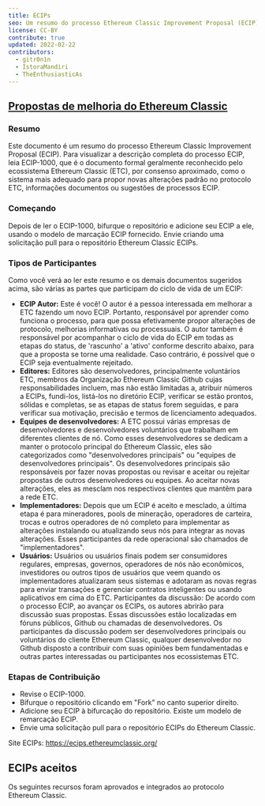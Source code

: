 ```yaml
---
title: ECIPs
seo: Um resumo do processo Ethereum Classic Improvement Proposal (ECIP) e uma lista de ECIPs aceitos.
license: CC-BY
contribute: true
updated: 2022-02-22
contributors:
  - gitr0n1n
  - IstoraMandiri
  - TheEnthusiasticAs
---
```


## [Propostas de melhoria do Ethereum Classic](https://ecips.ethereumclassic.org/)

### Resumo

Este documento é um resumo do processo Ethereum Classic Improvement Proposal (ECIP). Para visualizar a descrição completa do processo ECIP, leia ECIP-1000, que é o documento formal geralmente reconhecido pelo ecossistema Ethereum Classic (ETC), por consenso aproximado, como o sistema mais adequado para propor novas alterações padrão no protocolo ETC, informações documentos ou sugestões de processos ECIP.

### Começando

Depois de ler o ECIP-1000, bifurque o repositório e adicione seu ECIP a ele, usando o modelo de marcação ECIP fornecido. Envie criando uma solicitação pull para o repositório Ethereum Classic ECIPs.

### Tipos de Participantes

Como você verá ao ler este resumo e os demais documentos sugeridos acima, são várias as partes que participam do ciclo de vida de um ECIP:

- **ECIP Autor:** Este é você! O autor é a pessoa interessada em melhorar a ETC fazendo um novo ECIP. Portanto, responsável por aprender como funciona o processo, para que possa efetivamente propor alterações de protocolo, melhorias informativas ou processuais. O autor também é responsável por acompanhar o ciclo de vida do ECIP em todas as etapas do status, de 'rascunho' a 'ativo' conforme descrito abaixo, para que a proposta se torne uma realidade. Caso contrário, é possível que o ECIP seja eventualmente rejeitado.
- **Editores:** Editores são desenvolvedores, principalmente voluntários ETC, membros da Organização Ethereum Classic Github cujas responsabilidades incluem, mas não estão limitadas a, atribuir números a ECIPs, fundi-los, listá-los no diretório ECIP, verificar se estão prontos, sólidas e completas, se as etapas de status forem seguidas, e para verificar sua motivação, precisão e termos de licenciamento adequados.
- **Equipes de desenvolvedores:** A ETC possui várias empresas de desenvolvedores e desenvolvedores voluntários que trabalham em diferentes clientes de nó. Como esses desenvolvedores se dedicam a manter o protocolo principal do Ethereum Classic, eles são categorizados como "desenvolvedores principais" ou "equipes de desenvolvedores principais". Os desenvolvedores principais são responsáveis por fazer novas propostas ou revisar e aceitar ou rejeitar propostas de outros desenvolvedores ou equipes. Ao aceitar novas alterações, eles as mesclam nos respectivos clientes que mantêm para a rede ETC.
- **Implementadores:** Depois que um ECIP é aceito e mesclado, a última etapa é para mineradores, pools de mineração, operadores de carteira, trocas e outros operadores de nó completo para implementar as alterações instalando ou atualizando seus nós para integrar as novas alterações. Esses participantes da rede operacional são chamados de "implementadores".
- **Usuários:** Usuários ou usuários finais podem ser consumidores regulares, empresas, governos, operadores de nós não econômicos, investidores ou outros tipos de usuários que veem quando os implementadores atualizaram seus sistemas e adotaram as novas regras para enviar transações e gerenciar contratos inteligentes ou usando aplicativos em cima do ETC. Participantes da discussão: De acordo com o processo ECIP, ao avançar os ECIPs, os autores abrirão para discussão suas propostas. Essas discussões estão localizadas em fóruns públicos, Github ou chamadas de desenvolvedores. Os participantes da discussão podem ser desenvolvedores principais ou voluntários do cliente Ethereum Classic, qualquer desenvolvedor no Github disposto a contribuir com suas opiniões bem fundamentadas e outras partes interessadas ou participantes nos ecossistemas ETC.

### Etapas de Contribuição

- Revise o ECIP-1000.
- Bifurque o repositório clicando em "Fork" no canto superior direito.
- Adicione seu ECIP à bifurcação do repositório. Existe um modelo de remarcação ECIP.
- Envie uma solicitação pull para o repositório ECIPs do Ethereum Classic.

Site ECIPs: https://ecips.ethereumclassic.org/

## ECIPs aceitos

Os seguintes recursos foram aprovados e integrados ao protocolo Ethereum Classic.
